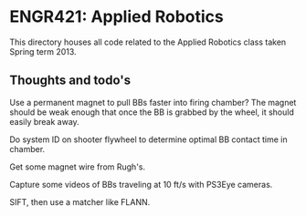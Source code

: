 # ENGR421: Applied Robotics

This directory houses all code related to the Applied Robotics class taken
Spring term 2013.


## Thoughts and todo's

Use a permanent magnet to pull BBs faster into firing chamber? The magnet
should be weak enough that once the BB is grabbed by the wheel, it should
easily break away.

Do system ID on shooter flywheel to determine optimal BB contact time in
chamber.

Get some magnet wire from Rugh's.

Capture some videos of BBs traveling at 10 ft/s with PS3Eye cameras.

SIFT, then use a matcher like FLANN.

